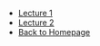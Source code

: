 - [Lecture 1](/Courses_in_SUSTech/财务报表分析/1_Introduction_to_investing_valuation.md)
- [Lecture 2](/Courses_in_SUSTech/财务报表分析/2_Introduction_to_the_financial_statements.md)
- [Back to Homepage](../README.md)